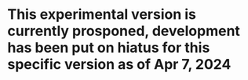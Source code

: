 # This experimental version is currently prosponed, development has been put on hiatus for this specific version as of Apr 7, 2024

